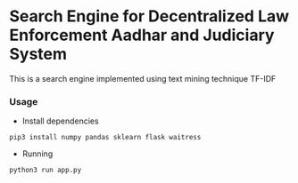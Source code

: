 # Search Engine for Decentralized Law Enforcement Aadhar and Judiciary System

This is a search engine implemented using text mining technique TF-IDF

### Usage

- Install dependencies
```
pip3 install numpy pandas sklearn flask waitress
```

- Running
```
python3 run app.py
```